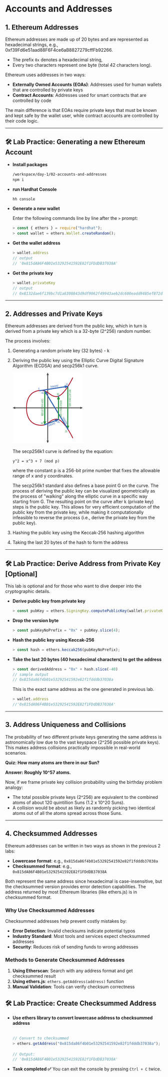 # Accounts and Addresses

## 1. Ethereum Addresses

Ethereum addresses are made up of 20 bytes and are represented as hexadecimal strings, e.g., 0xf39Fd6e51aad88F6F4ce6aB8827279cffFb92266.

-   The prefix `0x` denotes a hexadecimal string,
-   Every two characters represent one byte (total 42 characters long).

Ethereum uses addresses in two ways:

-   **Externally Owned Accounts (EOAs)**: Addresses used for human wallets that are controlled by private keys
-   **Contract Accounts**: Addresses used for smart contracts that are controlled by code

The main difference is that EOAs require private keys that must be known and kept safe by the wallet user, while contract accounts are controlled by their code logic.

---

## 🛠️ Lab Practice: Generating a new Ethereum Account

-   **Install packages**

    ```bash
    /workspace/day-1/02-accounts-and-addresses
    npm i
    ```

-   **run Hardhat Console**

    ```bash
    hh console
    ```

-   **Generate a new wallet**

    Enter the following commands line by line after the `>` prompt:

    ```javascript
    > const { ethers } = require("hardhat");
    > const wallet = ethers.Wallet.createRandom();
    ```

-   **Get the wallet address**

    ```javascript
    > wallet.address
    // output
    // '0x815dA86F4B01e53292541592E82f1FDdDB37038A'
    ```

-   **Get the private key**

    ```javascript
    > wallet.privateKey
    // output
    // 0x8132dae6f139bc7d1a6308843d9df9062f49943aeb2dc600eadd9485ef872d1f
    ```

---

## 2. Addresses and Private Keys

Ethereum addresses are derived from the public key, which in turn is derived from a private key which is a 32-byte (2^256) random number.

The process involves:

1. Generating a random private key (32 bytes) - k

2. Deriving the public key using the Elliptic Curve Digital Signature Algorithm (ECDSA) and secp256k1 curve.

    ![Image: Elliptic Curve secp256k1](img/secp256k1-curve.png)

    The secp256k1 curve is defined by the equation:

    ```
    y^2 = x^3 + 7 (mod p)
    ```

    where the constant p is a 256-bit prime number that fixes the allowable range of x and y coordinates.

    The secp256k1 standard also defines a base point G on the curve. The process of deriving the public key can be visualized geometrically as the process of "walking" along the elliptic curve in a specific way starting from G. The resulting point on the curve after k (private key) steps is the public key. This allows for very efficient computation of the public key from the private key, while making it computationally infeasible to reverse the process (i.e., derive the private key from the public key).

3. Hashing the public key using the Keccak-256 hashing algorithm
4. Taking the last 20 bytes of the hash to form the address

---

## 🛠️ Lab Practice: Derive Address from Private Key [Optional]

This lab is optional and for those who want to dive deeper into the cryptographic details.

-   **Derive public key from private key**

    ```javascript
    > const pubKey = ethers.SigningKey.computePublicKey(wallet.privateKey, false);
    ```

-   **Drop the version byte**

    ```javascript
    > const pubKeyNoPrefix = "0x" + pubKey.slice(4);
    ```

-   **Hash the public key using Keccak-256**

    ```javascript
    > const hash = ethers.keccak256(pubKeyNoPrefix);
    ```

-   **Take the last 20 bytes (40 hexadecimal characters) to get the address**

    ```javascript
    > const derivedAddress = "0x" + hash.slice(-40)
    // sample output
    // 0x815da86f4b01e53292541592e82f1fdddb37038a
    ```

    This is the exact same address as the one generated in previous lab.

    ```javascript
    > wallet.address
    //'0x815dA86F4B01e53292541592E82f1FDdDB37038A'
    ```

---

## 3. Address Uniqueness and Collisions

The probability of two different private keys generating the same address is astronomically low due to the vast keyspace (2^256 possible private keys). This makes address collisions practically impossible in real-world scenarios.

**Quiz: How many atoms are there in our Sun?**

**Answer: Roughly 10^57 atoms.**

Now, if we frame private key collision probability using the birthday problem analogy:

-   The total possible private keys (2^256) are equivalent to the combined atoms of about 120 quintillion Suns (1.2 x 10^20 Suns).
-   A collision would be about as likely as randomly picking two identical atoms out of all the atoms spread across those Suns.

---

## 4. Checksummed Addresses

Ethereum addresses can be written in two ways as shown in the previous 2 labs:

-   **Lowercase format**: e.g., `0x815da86f4b01e53292541592e82f1fdddb37038a`
-   **Checksummed format**: e.g., `0x815dA86F4B01e53292541592E82f1FDdDB37038A`

Both represent the same address since hexadecimal is case-insensitive, but the checksummed version provides error detection capabilities.
The address returned by most Ethereum libraries (like ethers.js) is in checksummed format.

### Why Use Checksummed Addresses

Checksummed addresses help prevent costly mistakes by:

-   **Error Detection**: Invalid checksums indicate potential typos
-   **Industry Standard**: Most tools and services expect checksummed addresses
-   **Security**: Reduces risk of sending funds to wrong addresses

### Methods to Generate Checksummed Addresses

1. **Using Etherscan**: Search with any address format and get checksummed result
2. **Using ethers.js**: `ethers.getAddress(address)` function
3. **Manual Validation**: Tools can verify checksum correctness

## 🛠️ Lab Practice: Create Checksummed Address

-   **Use ethers library to convert lowercase address to checksummed address**

    ```javascript

    // Convert to checksummed
    > ethers.getAddress("0x815da86f4b01e53292541592e82f1fdddb37038a");

    // Output:
    // '0x815dA86F4B01e53292541592E82f1FDdDB37038A'
    ```

-   **Task completed ✅** You can exit the console by pressing `Ctrl + C` twice.
